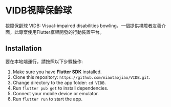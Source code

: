# VIDB視障保齡球

視障保齡球 VIDB: Visual-impaired disabilities bowling，一個提供視障者友善介面，此專案使用Flutter框架開發的行動裝置平台。

## Installation
要在本地端運行，請按照以下步驟操作:

1. Make sure you have **Flutter SDK** installed.
2. Clone this repository: `https://github.com/niaotaojiao/VIDB.git`.
3. Change directory to the app folder: `cd VIDB`.
4. Run `flutter pub get` to install dependencies.
5. Connect your mobile device or emulator.
6. Run `flutter run` to start the app.
